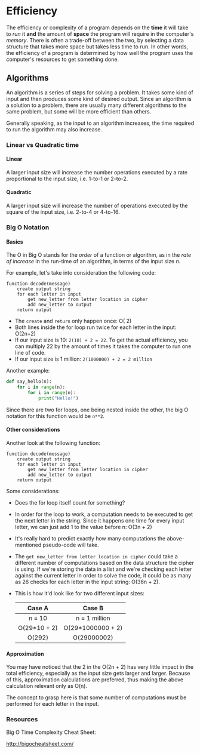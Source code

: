 # Efficiency

The efficiency or complexity of a program depends on the **time** it will take to *run* it **and** the amount of **space** the program will require in the computer's *memory*. There is often a trade-off between the two, by selecting a data structure that takes more space but takes less time to run. In other words, the efficiency of a program is determined by how well the program uses the computer's resources to get something done.

## Algorithms

An algorithm is a series of steps for solving a problem. It takes some kind of input and then produces some kind of desired output. Since an algorithm is a solution to a problem, there are usually many different algorithms to the same problem, but some will be more efficient than others.

Generally speaking, as the input to an algorithm increases, the time required to run the algorithm may also increase.

### Linear vs Quadratic time

#### Linear
A larger input size will increase the number operations executed by a rate proportional to the input size, i.e. 1-to-1 or 2-to-2.

#### Quadratic
A larger input size will increase the number of operations executed by the square of the input size, i.e. 2-to-4 or 4-to-16.

### Big O Notation

#### Basics

The O in Big O stands for the *order* of a function or algorithm, as in the *rate of increase* in the run-time of an algorithm, in terms of the input size *n*.

For example, let's take into consideration the following code:

```pseudocode
function decode(message)
    create output string
    for each letter in input
    	get new_letter from letter location in cipher
    	add new_letter to output
    return output
```

* The `create` and `return` only happen once:  O( 2)
* Both lines inside the for loop run twice for each letter in the input: O(2n+2)
* If our input size is 10: `2(10) + 2 = 22`. To get the actual efficiency, you can multiply 22 by the amount of times it takes the computer to run one line of code.
* If our input size is 1 million: `2(1000000) + 2 = 2 million`

Another example:

```python
def say_hello(n):
    for i in range(n):
        for i in range(n):
            print("Hello!")
```

Since there are two for loops, one being nested inside the other, the big O notation for this function would be `n**2`.

#### Other considerations

Another look at the following function:

```pseudocode
function decode(message)
    create output string
    for each letter in input
    	get new_letter from letter location in cipher
    	add new_letter to output
    return output
```

Some considerations:

* Does the for loop itself count for something?

* In order for the loop to work, a computation needs to be executed to get the next letter in the string. Since it happens one time for every input letter, we can just add 1 to the value before n: O(3n + 2)

* It's really hard to predict exactly how many computations the above-mentioned pseudo-code will take.

* The `get new_letter from letter location in cipher` could take a different number of computations based on the data structure the cipher is using. If we're storing the data in a list and we're checking each letter against the current letter in order to solve the code, it could be as many as 26 checks for each letter in the input string: O(36n + 2).

* This is how it'd look like for two different input sizes:

  |    Case A    |      Case B       |
  | :----------: | :---------------: |
  |    n = 10    |   n = 1 million   |
  | O(29*10 + 2) | O(29*1000000 + 2) |
  |    O(292)    |    O(29000002)    |

#### Approximation

You may have noticed that the 2 in the O(2n + 2) has very little impact in the total efficiency, especially as the input size gets larger and larger. Because of this, approximation calculations are preferred, thus making the above calculation relevant only as O(n). 

The concept to grasp here is that some number of computations must be performed for each letter in the input.

### Resources

Big O Time Complexity Cheat Sheet:

http://bigocheatsheet.com/